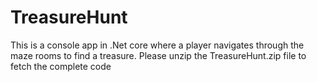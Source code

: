 # TreasureHunt
This is a console app in .Net core where a player navigates through the maze rooms to find a treasure.
Please unzip the TreasureHunt.zip file to fetch the complete code
